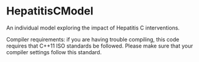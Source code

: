 HepatitisCModel
===============

An individual model exploring the impact of Hepatitis C interventions.

Compiler requirements: if you are having trouble compiling, this code requires that C++11 ISO standards be followed. 
Please make sure that your compiler settings follow this standard.
